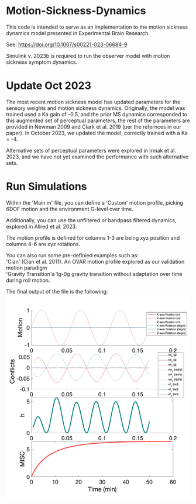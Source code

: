 # Motion-Sickness-Dynamics

This code is intended to serve as an implementation to the motion sickness dynamics model presented in Experimental Brain Research.

See: https://doi.org/10.1007/s00221-023-06684-9 

Simulink v. 2023b is required to run the observer model with motion sickness symptom dynamics. 

# Update Oct 2023
The most recent motion sickness model has updated parameters for the sensory weights and motion sickness dynamics. Originally, the model was trained used a Ka gain of -0.5, and the prior MS dynamics corresponded to this augmented set of perceptual parameters, the rest of the parameters are provided in Newman 2009 and Clark et al. 2019 (per the refernces in our paper). In October 2023, we updated the model, correctly trained with a Ka = -4. 

Alternative sets of perceptual parameters were explored in Irmak et al. 2023, and we have not yet examined the performance with such alternative sets.

# Run Simulations
Within the 'Main.m' file, you can define a 'Custom' motion profile, picking 6DOF motion and the environment G-level over time.

Additionally, you can use the unfiltered or bandpass filtered dynamics, explored in Allred et al. 2023.

The motion profile is defined for columns 1-3 are being xyz position and columns 4-6 are xyz rotations.

You can also run some pre-definied examples such as:\
'Cian' (Cian et al. 2011). An OVAR motion profile explored as our validation motion paradigm\
'Gravity Transition'a 1g-0g gravity transition without adaptation over time during roll motion.

The final output of the file is the following:
![Screenshot](ExampleOutput.png)


